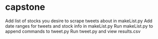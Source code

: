 # capstone
Add list of stocks you desire to scrape tweets about in makeList.py
Add date ranges for tweets and stock info in makeList.py
Run makeList.py to append commands to tweet.py
Run tweet.py and view results.csv 

